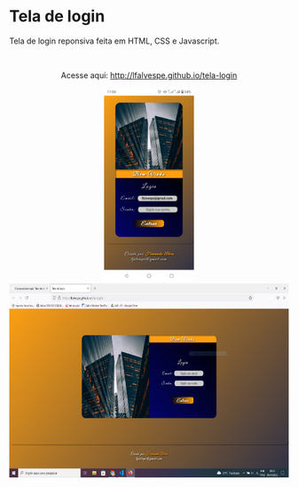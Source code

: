 # Tela de login


Tela de login reponsiva feita em HTML, CSS e Javascript.

<br>

<div align="center">
<p>Acesse aqui: <a href ="http://lfalvespe.github.io/tela-login">http://lfalvespe.github.io/tela-login</a></p>



<img src = "prints/print.png" height="350">
<img src = "prints/print1.PNG" height="350">

</div>
